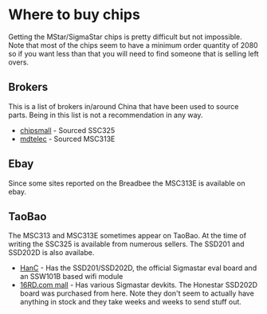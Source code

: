 # Where to buy chips

Getting the MStar/SigmaStar chips is pretty difficult but not impossible.
Note that most of the chips seem to have a minimum order quantity of 2080 so if you want less than that you will need to find someone that is selling left overs.

## Brokers

This is a list of brokers in/around China that have been used to source parts. Being in this list is not a recommendation in any way.

- [chipsmall](http://www.chipsmall.com) - Sourced SSC325
- [mdtelec](http://mdtelec.com/) - Sourced MSC313E

## Ebay

Since some sites reported on the Breadbee the MSC313E is available on ebay.

## TaoBao

The MSC313 and MSC313E sometimes appear on TaoBao.
At the time of writing the SSC325 is available from numerous sellers.
The SSD201 and SSD202D is also availabe.

- [HanC](https://shop458148949.taobao.com/) - Has the SSD201/SSD202D, the official Sigmastar eval board and an SSW101B based wifi module
- [16RD.com mall](https://shop260932201.taobao.com/) - Has various Sigmastar devkits. The Honestar SSD202D board was purchased from here. Note they don't seem to actually have anything in stock and they take weeks and weeks to send stuff out.

